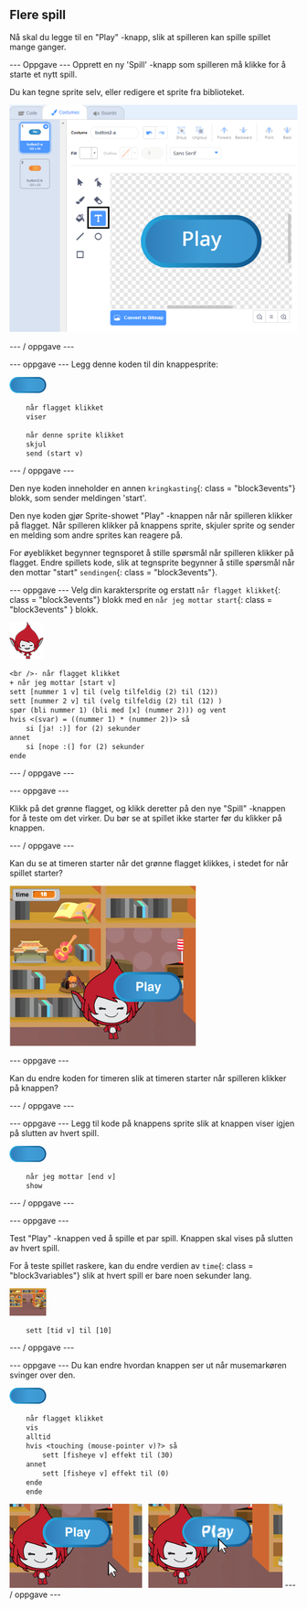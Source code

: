 ## Flere spill

Nå skal du legge til en "Play" -knapp, slik at spilleren kan spille spillet mange ganger.

\--- Oppgave \--- Opprett en ny 'Spill' -knapp som spilleren må klikke for å starte et nytt spill.

Du kan tegne sprite selv, eller redigere et sprite fra biblioteket.

![Bilde av spilleknappen](images/brain-play.png)

\--- / oppgave \---

\--- oppgave \--- Legg denne koden til din knappesprite:

![Button sprite](images/button-sprite.png)

```blocks3
    når flagget klikket
    viser

    når denne sprite klikket
    skjul
    send (start v)
```

\--- / oppgave \---

Den nye koden inneholder en annen `kringkasting`{: class = "block3events"} blokk, som sender meldingen 'start'.

Den nye koden gjør Sprite-showet "Play" -knappen når når spilleren klikker på flagget. Når spilleren klikker på knappens sprite, skjuler sprite og sender en melding som andre sprites kan reagere på.

For øyeblikket begynner tegnsporet å stille spørsmål når spilleren klikker på flagget. Endre spillets kode, slik at tegnsprite begynner å stille spørsmål når den mottar "start" `sendingen`{: class = "block3events"}.

\--- oppgave \--- Velg din karaktersprite og erstatt `når flagget klikket`{: class = "block3events"} blokk med en `når jeg mottar start`{: class = "block3events" } blokk.

![Character sprite](images/giga-sprite.png)

```blocks3
<br />- når flagget klikket
+ når jeg mottar [start v]
sett [nummer 1 v] til (velg tilfeldig (2) til (12))
sett [nummer 2 v] til (velg tilfeldig (2) til (12) )
spør (bli nummer 1) (bli med [x] (nummer 2))) og vent
hvis <(svar) = ((nummer 1) * (nummer 2))> så
    si [ja! :)] for (2) sekunder
annet
    si [nope :(] for (2) sekunder
ende
```

\--- / oppgave \---

\--- oppgave \---

Klikk på det grønne flagget, og klikk deretter på den nye "Spill" -knappen for å teste om det virker. Du bør se at spillet ikke starter før du klikker på knappen.

\--- / oppgave \---

Kan du se at timeren starter når det grønne flagget klikkes, i stedet for når spillet starter?

![Timeren er startet](images/brain-timer-bug.png)

\--- oppgave \---

Kan du endre koden for timeren slik at timeren starter når spilleren klikker på knappen?

\--- / oppgave \---

\--- oppgave \--- Legg til kode på knappens sprite slik at knappen viser igjen på slutten av hvert spill.

![Button sprite](images/button-sprite.png)

```blocks3
    når jeg mottar [end v]
    show
```

\--- / oppgave \---

\--- oppgave \---

Test "Play" -knappen ved å spille et par spill. Knappen skal vises på slutten av hvert spill.

For å teste spillet raskere, kan du endre verdien av `time`{: class = "block3variables"} slik at hvert spill er bare noen sekunder lang.

![Scene](images/stage-sprite.png)

```blocks3
    sett [tid v] til [10]
```

\--- / oppgave \---

\--- oppgave \--- Du kan endre hvordan knappen ser ut når musemarkøren svinger over den.

![Knapp](images/button-sprite.png)

```blocks3
    når flagget klikket
    vis
    alltid
    hvis <touching (mouse-pointer v)?> så
        sett [fisheye v] effekt til (30)
    annet
        sett [fisheye v] effekt til (0)
    ende
    ende
```

![skjermbilde](images/brain-fisheye.png) \--- / oppgave \---